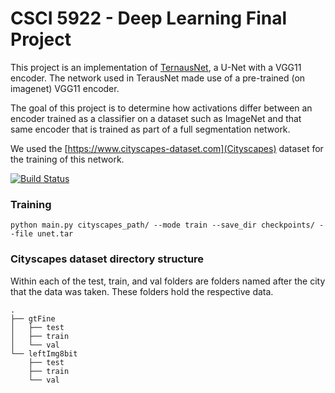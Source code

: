 # CSCI 5922 - Deep Learning Final Project

This project is an implementation of [TernausNet](https://arxiv.org/abs/1801.05746), a U-Net with a VGG11 encoder. The
network used in TerausNet made use of a pre-trained (on imagenet) VGG11 encoder. 

The goal of this project is to determine how activations differ between an encoder trained as a classifier on a dataset
such as ImageNet and that same encoder that is trained as part of a full segmentation network.

We used the [https://www.cityscapes-dataset.com](Cityscapes) dataset for the training of this network.

[![Build Status](https://travis-ci.com/matthewdhanley/csci5922.svg?branch=master)](https://travis-ci.com/matthewdhanley/csci5922)

### Training
```
python main.py cityscapes_path/ --mode train --save_dir checkpoints/ --file unet.tar
```


### Cityscapes dataset directory structure
Within each of the test, train, and val folders are folders named after the city that the data was taken. These folders 
hold the respective data.
```
.
├── gtFine
│   ├── test
│   ├── train
│   └── val
└── leftImg8bit
    ├── test
    ├── train
    └── val
```